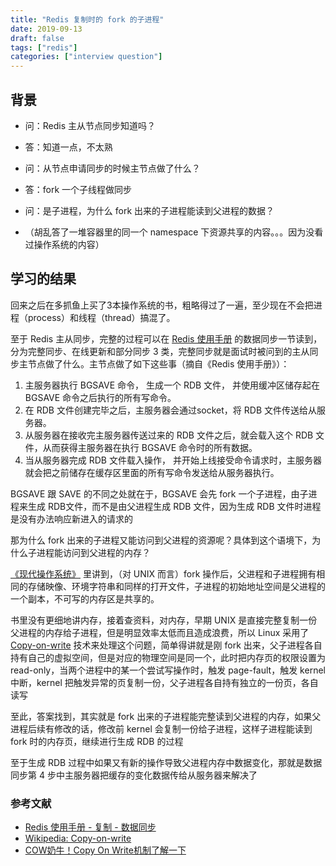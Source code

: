 ```yaml
---
title: "Redis 复制时的 fork 的子进程"
date: 2019-09-13
draft: false
tags: ["redis"]
categories: ["interview question"]
---
```


## 背景

+ 问：Redis 主从节点同步知道吗？

+ 答：知道一点，不太熟

+ 问：从节点申请同步的时候主节点做了什么？

+ 答：fork 一个子线程做同步

+ 问：是子进程，为什么 fork 出来的子进程能读到父进程的数据？

+ （胡乱答了一堆容器里的同一个 namespace 下资源共享的内容。。。因为没看过操作系统的内容）

## 学习的结果

回来之后在多抓鱼上买了3本操作系统的书，粗略得过了一遍，至少现在不会把进程（process）和线程（thread）搞混了。

至于 Redis 主从同步，完整的过程可以在 [Redis 使用手册](http://redisguide.com/replication.html#id8) 的数据同步一节读到，分为完整同步、在线更新和部分同步 3 类，完整同步就是面试时被问到的主从同步主节点做了什么。主节点做了如下这些事（摘自《Redis 使用手册》）：

1. 主服务器执行 BGSAVE 命令， 生成一个 RDB 文件， 并使用缓冲区储存起在 BGSAVE 命令之后执行的所有写命令。
2. 在 RDB 文件创建完毕之后，主服务器会通过socket，将 RDB 文件传送给从服务器。
3. 从服务器在接收完主服务器传送过来的 RDB 文件之后，就会载入这个 RDB 文件，从而获得主服务器在执行 BGSAVE 命令时的所有数据。
4. 当从服务器完成 RDB 文件载入操作， 并开始上线接受命令请求时，主服务器就会把之前储存在缓存区里面的所有写命令发送给从服务器执行。

BGSAVE 跟 SAVE 的不同之处就在于，BGSAVE 会先 fork 一个子进程，由子进程来生成 RDB文件，而不是由父进程生成 RDB 文件，因为生成 RDB 文件时进程是没有办法响应新进入的请求的

那为什么 fork 出来的子进程又能访问到父进程的资源呢？具体到这个语境下，为什么子进程能访问到父进程的内存？

[《现代操作系统》](https://book.douban.com/subject/3852290/) 里讲到，（对 UNIX 而言）fork 操作后，父进程和子进程拥有相同的存储映像、环境字符串和同样的打开文件，子进程的初始地址空间是父进程的一个副本，不可写的内存区是共享的。

书里没有更细地讲内存，接着查资料，对内存，早期 UNIX 是直接完整复制一份父进程的内存给子进程，但是明显效率太低而且造成浪费，所以 Linux 采用了 [Copy-on-write](https://en.wikipedia.org/wiki/Copy-on-write) 技术来处理这个问题，简单得讲就是刚 fork 出来，父子进程各自持有自己的虚拟空间，但是对应的物理空间是同一个，此时把内存页的权限设置为 read-only，当两个进程中的某一个尝试写操作时，触发 page-fault，触发 kernel 中断，kernel 把触发异常的页复制一份，父子进程各自持有独立的一份页，各自读写

至此，答案找到，其实就是 fork 出来的子进程能完整读到父进程的内存，如果父进程后续有修改的话，修改前 kernel 会复制一份给子进程，这样子进程能读到 fork 时的内存页，继续进行生成 RDB 的过程

至于生成 RDB 过程中如果又有新的操作导致父进程内存中数据变化，那就是数据同步第 4 步中主服务器把缓存的变化数据传给从服务器来解决了


### 参考文献

+ [Redis 使用手册 - 复制 - 数据同步](http://redisguide.com/replication.html#id8)
+ [Wikipedia: Copy-on-write](https://en.wikipedia.org/wiki/Copy-on-write)
+ [COW奶牛！Copy On Write机制了解一下](https://juejin.im/post/5bd96bcaf265da396b72f855)